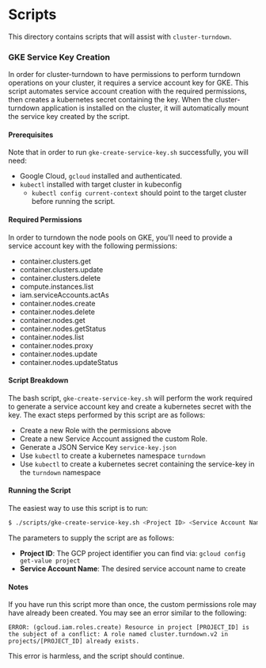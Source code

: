 # Scripts
This directory contains scripts that will assist with `cluster-turndown`.

### GKE Service Key Creation
In order for cluster-turndown to have permissions to perform turndown operations on your cluster, it requires a service account key for GKE. This script automates service account creation with the required permissions, then creates a kubernetes secret containing the key. When the cluster-turndown application is installed on the cluster, it will automatically mount the service key created by the script.

#### Prerequisites
Note that in order to run `gke-create-service-key.sh` successfully, you will need:
* Google Cloud, `gcloud` installed and authenticated. 
* `kubectl` installed  with target cluster in kubeconfig
    * `kubectl config current-context` should point to the target cluster before running the script.

#### Required Permissions 
In order to turndown the node pools on GKE, you'll need to provide a service account key with the following permissions:
- container.clusters.get
- container.clusters.update
- container.clusters.delete
- compute.instances.list
- iam.serviceAccounts.actAs
- container.nodes.create
- container.nodes.delete
- container.nodes.get
- container.nodes.getStatus
- container.nodes.list
- container.nodes.proxy
- container.nodes.update
- container.nodes.updateStatus

#### Script Breakdown
The bash script, `gke-create-service-key.sh` will perform the work required to generate a service account key and create a kubernetes secret with the key. The exact steps performed by this script are as follows:
* Create a new Role with the permissions above
* Create a new Service Account assigned the custom Role.
* Generate a JSON Service Key `service-key.json`
* Use `kubectl` to create a kubernetes namespace `turndown`
* Use `kubectl` to create a kubernetes secret containing the service-key in the `turndown` namespace

#### Running the Script
The easiest way to use this script is to run:

```bash
$ ./scripts/gke-create-service-key.sh <Project ID> <Service Account Name>
```
The parameters to supply the script are as follows:
* **Project ID**: The GCP project identifier you can find via: `gcloud config get-value project`
* **Service Account Name**: The desired service account name to create

#### Notes
If you have run this script more than once, the custom permissions role may have already been created. You may see an error similar to the following:
```
ERROR: (gcloud.iam.roles.create) Resource in project [PROJECT_ID] is the subject of a conflict: A role named cluster.turndown.v2 in projects/[PROJECT_ID] already exists.
```
This error is harmless, and the script should continue.